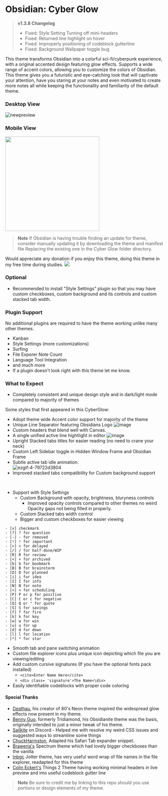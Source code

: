 # Obsidian: Cyber Glow

> **v1.3.8 Changelog**
> - Fixed: Style Setting Turning off mini-headers
> - Fixed: Returned line highlight on hover
> - Fixed: Improperly positioning of codeblock gutterline
> - Fixed: Background Wallpaper toggle bug

  
This theme transforms Obsidian into a colorful sci-fi/cyberpunk experience, with a original accented design featuring glow effects. Supports a wide range of accent colors, allowing you to customize the colors of Obsidian. This theme gives you a futuristic and eye-catching look that will captivate your attention, have you staring at your notes and even motivated to create more notes all while keeping the functionality and familiarity of the default theme.

### Desktop View
![newpreview](https://github.com/ArtexJay/Obsidian-CyberGlow/assets/32932497/0575aeaf-d706-417e-ba53-c332250ca0ae)

### Mobile View
<img src= "https://github.com/ArtexJay/Obsidian-CyberGlow/assets/32932497/6f61e669-3c4b-495e-ba6e-4d9b4de22a78" height="300">

> **Note**
> If Obsidian is having trouble finding an update for theme, consider manually updating it by downloading the theme and manifest file Replacing the existing one in the Cyber Glow folder directory.

Would appreciate any donation if you enjoy this theme, doing this theme in my free time during studies.
<a href="https://www.buymeacoffee.com/TheEmperorArt"><img src="https://img.buymeacoffee.com/button-api/?text=Buy me a pizza&emoji=🍕&slug=TheEmperorArt&button_colour=690ed8&font_colour=ffffff&font_family=Inter&outline_colour=ffffff&coffee_colour=FFDD00" /></a>

### Optional
- Recommended to install "Style Settings" plugin so that you may have custom checkboxes, custom background and its controls and custom stacked tab width. 

### Plugin Support
No additional plugins are required to have the theme working unlike many other themes.
- Kanban
- Style Settings (more customizations)
- Surfing
- File Exporer Note Count
- Language Tool Integration 
- and much more
- If a plugin doesn't look right with this theme let me know.<br>

### What to Expect
- Completely consistent and unique design style and in dark/light mode compared to majority of themes<br>
  
Some styles that first appeared in this CyberGlow:
- Adopt theme wide Accent color support for majority of the theme 
- Unique Line Separator featuring Obsidians Logo
  ![image](https://github.com/ArtexJay/Obsidian-CyberGlow/assets/32932497/b5381ce7-8ba0-4dbe-80d0-ea2ac235bfd2)
- Custom headers that blend well with Canvas.
- A single unified active line hightlight in editor
![image](https://github.com/ArtexJay/Obsidian-CyberGlow/assets/32932497/87f74ff3-9c8d-4826-ad1a-5d218d0e933e)
- Upright Stacked tabs titles for easier reading (no need to crane your neck)
- Custom Left Sidebar toggle in Hidden Window Frame and Obsidian Frame
- Subtle active tab idle animation.<br>
  ![ezgif-4-79722d3804](https://github.com/ArtexJay/Obsidian-CyberGlow/assets/32932497/31e41829-cc11-4677-a161-db81d3125040)
 - Improved stacked tabs compatibility for Custom background support
<br>

- Support with Style Settings
  - Custom Background with opacity, brightness, bluryness controls
    - Improved opacity controls compared to other themes no weird Opacity gaps not being filled in properly.
  - Custom Stacked tabs width control
  - Bigger and custom checkboxes for easier viewing
  
```
- [x] checkmark
- [?] ? for question
- [-] - for removed
- [!] ! for important
- [>] > for delayed
- [/] / for half-done/WIP
- [R] R for review
- [+] + for archived
- [b] b for bookmark
- [B] B for brainstorm
- [D] D for planned
- [i] i for idea
- [I] I for info
- [N] N for note
- [<] < for scheduling
- [P] P or p for positive
- [C] C or c for negative
- [Q] Q or " for quote
- [S] S for savings
- [f] f for fire
- [k] k for key
- [w] w for win
- [u] u for up
- [d] d for down
- [l] l for location
- [*] * for star
```
- Smooth tab and pane switching animation
- Custom file explorer icons plus unique icon depicting which file you are viewing/editing 
- Add custom cursive signatures (If you have the optional fonts pack installed)
  - `<cite>Enter Name Here</cite>`
  - `<div class= 'signature'>The Name<\div>`
- Easily identifiable codeblocks with proper code coloring


#### Special Thanks
- [Deathau](https://github.com/deathau), his creator of 80's Neon theme inspired the widespread glow effects now present in my theme. 
- [Benny Guo](https://github.com/bennyxguo/Obsidian-Obsidianite), formerly Tridiamond, his Obsidianite theme was the basis, originally intended to just a minor tweak of his theme.
- [Sailkite](https://github.com/sailKitev) on Discord - Helped me with resolve my weird CSS issues and suggested ways to streamline some things
- [ChuckHarmston](https://github.com/chuckharmston), Adapted his Safari Tab expander snippet.
- [Braweria's](https://github.com/Braweria) Spectrum theme which had lovely bigger checkboxes than the vanilla
- [lnbgc](https://github.com/lnbgc) Jotter theme, has very useful word wrap of file names in the file explorer, readapted for this theme
- [Colin Eckert's](https://github.com/colineckert) Things 2 Theme having working minimal headers in live preview and imo useful codeblock gutter line

 > **Note**
> Be sure to credit me by linking to this repo should you use portions or design elements of my theme.


